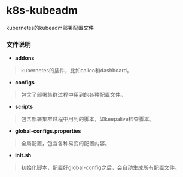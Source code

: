 # k8s-kubeadm
kubernetes的kubeadm部署配置文件

### 文件说明

- **addons**

> kubernetes的插件，比如calico和dashboard。

- **configs**

> 包含了部署集群过程中用到的各种配置文件。

- **scripts**

> 包含部署集群过程中用到的脚本，如keepalive检查脚本。

- **global-configs.properties**

> 全局配置，包含各种易变的配置内容。

- **init.sh**

> 初始化脚本，配置好global-config之后，会自动生成所有配置文件。